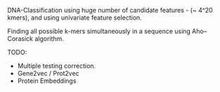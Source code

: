 DNA-Classification using huge number of candidate features - (~ 4^20 kmers), and using univariate feature selection.

Finding all possible k-mers simultaneously in a sequence using Aho–Corasick algorithm.

TODO: 
- Multiple testing correction.
- Gene2vec / Prot2vec
- Protein Embeddings
